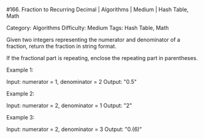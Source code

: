 #166. Fraction to Recurring Decimal | Algorithms | Medium | Hash Table, Math

Category: Algorithms
Difficulty: Medium
Tags: Hash Table, Math

Given two integers representing the numerator and denominator of a fraction, return the fraction in string format.

If the fractional part is repeating, enclose the repeating part in parentheses.

Example 1:


Input: numerator = 1, denominator = 2
Output: "0.5"


Example 2:


Input: numerator = 2, denominator = 1
Output: "2"

Example 3:


Input: numerator = 2, denominator = 3
Output: "0.(6)"


